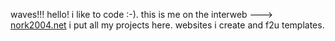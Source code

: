 waves!!! hello! i like to code :-). this is me on the interweb ---> <a href="https://nork2004.neocities.org/">nork2004.net</a>
i put all my projects here. websites i create and f2u templates.
